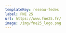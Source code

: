 ```yaml
---
templateKey: reseau-fedes
label: FNE 25
url: https://www.fne25.fr/
image: /img/fne25_logo.png
---
```

